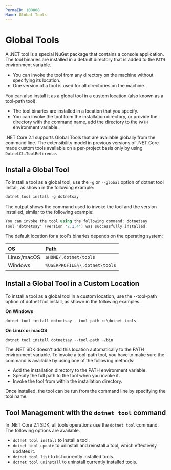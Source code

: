 ```yaml
---
PermaID: 100008
Name: Global Tools
---
```


# Global Tools

A .NET tool is a special NuGet package that contains a console application. The tool binaries are installed in a default directory that is added to the `PATH` environment variable. 

 - You can invoke the tool from any directory on the machine without specifying its location. 
 - One version of a tool is used for all directories on the machine.

You can also install it as a global tool in a custom location (also known as a tool-path tool).

 - The tool binaries are installed in a location that you specify. 
 - You can invoke the tool from the installation directory, or provide the directory with the command name, add the directory to the `PATH` environment variable. 

.NET Core 2.1 supports Global Tools that are available globally from the command line. The extensibility model in previous versions of .NET Core made custom tools available on a per-project basis only by using `DotnetCliToolReference`.

## Install a Global Tool

To install a tool as a global tool, use the `-g` or `--global` option of dotnet tool install, as shown in the following example:

```csharp
dotnet tool install -g dotnetsay
```

The output shows the command used to invoke the tool and the version installed, similar to the following example:

```csharp
You can invoke the tool using the following command: dotnetsay
Tool 'dotnetsay' (version '2.1.4') was successfully installed.
```

The default location for a tool's binaries depends on the operating system:

| OS              | Path                            |
|:----------------|:--------------------------------|
| Linux/macOS     | `$HOME/.dotnet/tools`         |
| Windows         | `%USERPROFILE%\.dotnet\tools`|

## Install a Global Tool in a Custom Location

To install a tool as a global tool in a custom location, use the --tool-path option of dotnet tool install, as shown in the following examples.

**On Windows**

```csharp
dotnet tool install dotnetsay --tool-path c:\dotnet-tools
```

**On Linux or macOS**

```csharp
dotnet tool install dotnetsay --tool-path ~/bin
```

The .NET SDK doesn't add this location automatically to the PATH environment variable. To invoke a tool-path tool, you have to make sure the command is available by using one of the following methods:

 - Add the installation directory to the PATH environment variable.
 - Specify the full path to the tool when you invoke it.
 - Invoke the tool from within the installation directory.

Once installed, the tool can be run from the command line by specifying the tool name.

## Tool Management with the `dotnet tool` command

In .NET Core 2.1 SDK, all tools operations use the `dotnet tool` command. The following options are available.

 - `dotnet tool install` to install a tool.
 - `dotnet tool update` to uninstall and reinstall a tool, which effectively updates it.
 - `dotnet tool list` to list currently installed tools.
 - `dotnet tool uninstall` to uninstall currently installed tools.
